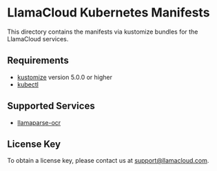 # LlamaCloud Kubernetes Manifests

This directory contains the manifests via kustomize bundles for the LlamaCloud services.

## Requirements

- [kustomize](https://kustomize.io) version 5.0.0 or higher
- [kubectl](https://kubernetes.io/docs/reference/kubectl/)

## Supported Services

- [llamaparse-ocr](./llamaparse-ocr/README.md)

## License Key

To obtain a license key, please contact us at [support@llamacloud.com](mailto:support@llamacloud.com).
